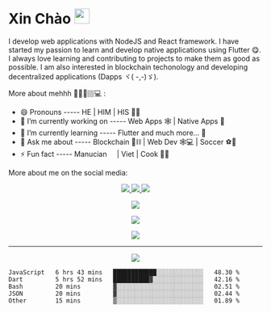 # Xin Chào <img src="https://raw.githubusercontent.com/MartinHeinz/MartinHeinz/master/wave.gif" width="30px">

I develop web applications with NodeJS and React framework. I have started my passion to learn and develop native applications using Flutter 😋. I always love learning and contributing to projects to make them as good as possible. I am also interested in blockchain techonology and developing decentralized applications (Dapps ヾ( -,-)ゞ).

More about mehhh 👨🏻‍💻🏽‍💻 :

- 😄 Pronouns ----- HE | HIM | HIS 🙋‍♂️
- 🔭 I’m currently working on ----- Web Apps 🕸️ | Native Apps 📱
- 🌱 I’m currently learning ----- Flutter and much more... 🤪
- 💬 Ask me about ----- Blockchain 🔲⛓️ | Web Dev 🕸️💻 | Soccer ⚽🏃
- ⚡ Fun fact ----- Manucian <img width="12" src="https://emojis.slackmojis.com/emojis/images/1533824144/4447/manutd.png?1533824144"> | Viet | Cook 👨‍🍳

More about me on the social media:

<p align="center">
<a href="https://twitter.com/jasonp2419"> <img src="https://img.shields.io/badge/Twitter-1DA1F2?style=for-the-badge&logo=twitter&logoColor=white" /> </a> <a href="https://github.com/jasonhtpham"> <img src="https://img.shields.io/badge/GitHub-100000?style=for-the-badge&logo=github&logoColor=white" /> </a> <a href="https://www.linkedin.com/in/thien-jason-pham-a82352168/"> <img src="https://img.shields.io/badge/LinkedIn-0077B5?style=for-the-badge&logo=linkedin&logoColor=white" /> </a>
</p>

<p align="center">
  <img src="https://github-readme-stats.vercel.app/api?username=jasonhtpham&count_private=true&show_icons=true&title_color=Ee4644&icon_color=Ee4644&text_color=E2cd5c&bg_color=191622&border_color=E2cd5c&hide_title=true"/>
  </p>

<p align="center">
  <img src="https://github-readme-streak-stats.herokuapp.com/?user=jasonhtpham&text_color=E2cd5c&background=191622&border=E2cd5c&stroke=E2cd5c&currStreakNum=E2cd5c&sideNums=E2cd5c&currStreakLabel=Ee4642&sideLabels=Ee4642&dates=E2cd5c&ring=Ee4644&fire=cc0c14"/>
  </p>


<p align="center">
<img src="https://github-readme-stats.vercel.app/api/wakatime/?username=jasonhtpham&custom_title=Week+Stats&langs_count=4&bg_color=191622&text_color=E2cd5c&border_color=E2cd5c&title_color=Ee4644" />
  </p>

---
<p align="center">
<img src="https://readme-typing-svg.herokuapp.com/?lines=Coding...&center=true&color=E2cd5c&vCenter=true" />

  </p>

<!--START_SECTION:waka-->

```text
JavaScript   6 hrs 43 mins   ████████████░░░░░░░░░░░░░   48.30 %
Dart         5 hrs 52 mins   ██████████▓░░░░░░░░░░░░░░   42.16 %
Bash         20 mins         ▓░░░░░░░░░░░░░░░░░░░░░░░░   02.51 %
JSON         20 mins         ▓░░░░░░░░░░░░░░░░░░░░░░░░   02.44 %
Other        15 mins         ▒░░░░░░░░░░░░░░░░░░░░░░░░   01.89 %
```

<!--END_SECTION:waka-->

<!--
**jasonhtpham/jasonhtpham** is a ✨ _special_ ✨ repository because its `README.md` (this file) appears on your GitHub profile.


-->
